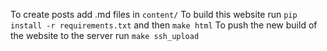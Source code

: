 To create posts add .md files in `content/`
To build this website run `pip install -r requirements.txt` and then `make html`
To push the new build of the website to the server run `make ssh_upload`
